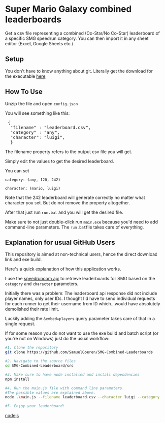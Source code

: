 # Super Mario Galaxy combined leaderboards

  Get a csv file representing a combined (Co-Star/No Co-Star) leaderboard of a specific SMG speedrun category.
  You can then import it in any sheet editor (Excel, Google Sheets etc.)

## Setup

You don't have to know anything about git. Literally get the download for the executable <a href="https://drive.google.com/file/d/1dgUnkdk3oaWY60WOtf2eX6ynry9hMvRV/view?usp=sharing" target="_blank">here</a>

## How To Use

Unzip the file and open `config.json`

You will see something like this:
<pre> {
  "filename" : "leaderboard.csv",
  "category" : "any",
  "character": "luigi",
  }
</pre>

The filename property refers to the output csv file you will get.

Simply edit the values to get the desired leaderboard.

You can set

 `category: (any, 120, 242)`
 
 `character: (mario, luigi)`

Note that the 242 leaderboard will generate correctly no matter what character you set. But do not remove the property altogether.

After that just run `run.bat` and you will get the desired file.

Make sure to not just double-click run `main.exe` because you'd need to add command-line parameters. The `run.bat`file takes care of everything.

## Explanation for usual GitHub Users

This repository is aimed at non-technical users, hence the direct download link and exe build.

Here's a quick explanation of how this application works.

I use the [speedruncom api](https://github.com/speedruncomorg/api) to retrieve leaderboards for SMG based on the `category` and `character` parameters.

Initially there was a problem: The leaderboard api response did not include player names, only user IDs. I thought I'd have to send individual requests for each runner to get their username from ID which...would have absolutely demolished their rate limit.

Luckily adding the `&embed=players` query parameter takes care of that in a single request.

If for some reason you do not want to use the exe build and batch script (or you're not on Windows) just do the usual workflow:

```bash
#1. Clone the repository
git clone https://github.com/SamuelGoeren/SMG-Combined-Leaderboards

#2. Navigate to the source files
cd SMG-Combined-Leaderboard/src

#3. Make sure to have node installed and install dependencies
npm install

#4. Run the main.js file with command line parameters.
#The possible values are explained above.
node .\main.js --filename leaderboard.csv --character luigi --category any

#5. Enjoy your leaderboard!
```
[nodejs](https://nodejs.org/)
